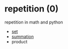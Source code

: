 # repetition (0)
repetition in math and python

+ [set](set.md)
+ [summation](summation.md)
+ product
